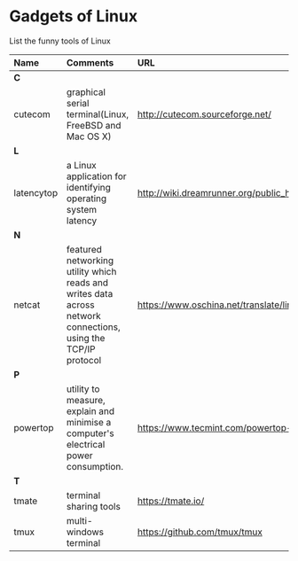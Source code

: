 # Gadgets of Linux
List the funny tools of Linux


| Name | Comments | URL   |
| :--- | :----    | :---- |
| **C** | | |
| cutecom |  graphical serial terminal(Linux, FreeBSD and Mac OS X) | http://cutecom.sourceforge.net/ |
| **L** | | |
| latencytop    | a Linux application for identifying operating system latency      | http://wiki.dreamrunner.org/public_html/Low_Latency_Programming/LatencyTOP.html     |
| **N** | | |
| netcat | featured networking utility which reads and writes data across network connections, using the TCP/IP protocol | https://www.oschina.net/translate/linux-netcat-command  |
| **P** | | |
| powertop |utility to measure, explain and minimise a computer's electrical power consumption. | https://www.tecmint.com/powertop-monitors-linux-laptop-battery-usage/ |
| **T** | | |
| tmate | terminal sharing tools | https://tmate.io/ |
| tmux | multi-windows terminal | https://github.com/tmux/tmux |
